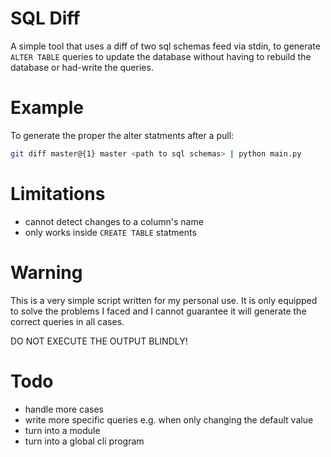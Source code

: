 # SQL Diff

A simple tool that uses a diff of two sql schemas feed via stdin,
to generate `ALTER TABLE` queries to update the database without
having to rebuild the database or had-write the queries.

# Example

To generate the proper the alter statments after a pull:

```bash
git diff master@{1} master <path to sql schemas> | python main.py
```

# Limitations

+ cannot detect changes to a column's name
+ only works inside `CREATE TABLE` statments

# Warning

This is a very simple script written for my personal use. It is
only equipped to solve the problems I faced and I cannot guarantee
it will generate the correct queries in all cases.

DO NOT EXECUTE THE OUTPUT BLINDLY!

# Todo

+ handle more cases
+ write more specific queries e.g. when only changing the default value
+ turn into a module
+ turn into a global cli program


